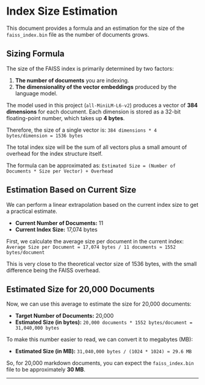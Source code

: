 # Index Size Estimation

This document provides a formula and an estimation for the size of the `faiss_index.bin` file as the number of documents grows.

## Sizing Formula

The size of the FAISS index is primarily determined by two factors:

1.  **The number of documents** you are indexing.
2.  **The dimensionality of the vector embeddings** produced by the language model.

The model used in this project (`all-MiniLM-L6-v2`) produces a vector of **384 dimensions** for each document. Each dimension is stored as a 32-bit floating-point number, which takes up **4 bytes**.

Therefore, the size of a single vector is:
`384 dimensions * 4 bytes/dimension = 1536 bytes`

The total index size will be the sum of all vectors plus a small amount of overhead for the index structure itself.

The formula can be approximated as:
`Estimated Size = (Number of Documents * Size per Vector) + Overhead`

## Estimation Based on Current Size

We can perform a linear extrapolation based on the current index size to get a practical estimate.

-   **Current Number of Documents:** 11
-   **Current Index Size:** 17,074 bytes

First, we calculate the average size per document in the current index:
`Average Size per Document = 17,074 bytes / 11 documents ≈ 1552 bytes/document`

This is very close to the theoretical vector size of 1536 bytes, with the small difference being the FAISS overhead.

## Estimated Size for 20,000 Documents

Now, we can use this average to estimate the size for 20,000 documents:

-   **Target Number of Documents:** 20,000
-   **Estimated Size (in bytes):** `20,000 documents * 1552 bytes/document = 31,040,000 bytes`

To make this number easier to read, we can convert it to megabytes (MB):

-   **Estimated Size (in MB):** `31,040,000 bytes / (1024 * 1024) ≈ 29.6 MB`

So, for 20,000 markdown documents, you can expect the `faiss_index.bin` file to be approximately **30 MB**.


---

